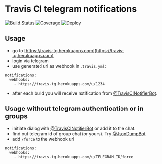 # Travis CI telegram notifications

[![Build Status](https://travis-ci.org/vanyakosmos/travis-tg-notifier.svg?branch=master)](https://travis-ci.org/vanyakosmos/travis-tg-notifier)
[![Coverage](https://codecov.io/gh/vanyakosmos/travis-tg-notifier/branch/master/graph/badge.svg)](https://codecov.io/gh/vanyakosmos/travis-tg-notifier)
[![Deploy](https://www.herokucdn.com/deploy/button.svg)](https://heroku.com/deploy?template=https://github.com/vanyakosmos/travis-tg-notifier/tree/master)

## Usage

- go to [https://travis-tg.herokuapps.com](https://travis-tg.herokuapps.com)
- login via telegram
- use generated url as webhook in `.travis.yml`:

```
notifications:
  webhooks:
    - https://travis-tg.herokuapps.com/u/1234
```

- after each build you will receive notification from [@TravisCINotifierBot](https://t.me/TravisCINotifierBot).


## Usage without telegram authentication or in groups

- initiate dialog with [@TravisCINotifierBot](https://t.me/TravisCINotifierBot) or add it to the chat.
- find out telegram id of group chat (or yours). Try [@JsonDumpBot](https://t.me/JsonDumpBot) 
- add `/force` to the webhook url

```
notifications:
  webhooks:
    - https://travis-tg.herokuapps.com/u/TELEGRAM_ID/force
```
